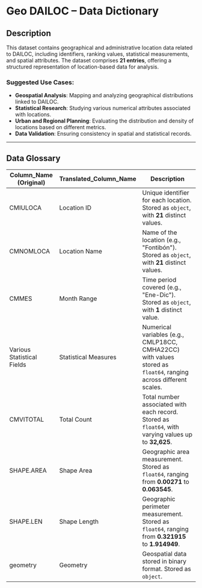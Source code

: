 # **Geo DAILOC – Data Dictionary**  

## **Description**  
This dataset contains geographical and administrative location data related to DAILOC, including identifiers, ranking values, statistical measurements, and spatial attributes. The dataset comprises **21 entries**, offering a structured representation of location-based data for analysis.  

### **Suggested Use Cases:**  
- **Geospatial Analysis**: Mapping and analyzing geographical distributions linked to DAILOC.  
- **Statistical Research**: Studying various numerical attributes associated with locations.  
- **Urban and Regional Planning**: Evaluating the distribution and density of locations based on different metrics.  
- **Data Validation**: Ensuring consistency in spatial and statistical records.  

---

## **Data Glossary**  

| **Column_Name (Original)**   | **Translated_Column_Name**  | **Description** |
|-----------------------------|----------------------------|----------------|
| CMIULOCA                   | Location ID               | Unique identifier for each location. Stored as `object`, with **21** distinct values. |
| CMNOMLOCA                  | Location Name             | Name of the location (e.g., "Fontibón"). Stored as `object`, with **21** distinct values. |
| CMMES                      | Month Range               | Time period covered (e.g., "Ene-Dic"). Stored as `object`, with **1** distinct value. |
| Various Statistical Fields  | Statistical Measures      | Numerical variables (e.g., CMLP18CC, CMHA22CC) with values stored as `float64`, ranging across different scales. |
| CMVITOTAL                  | Total Count               | Total number associated with each record. Stored as `float64`, with varying values up to **32,625**. |
| SHAPE.AREA                 | Shape Area                | Geographic area measurement. Stored as `float64`, ranging from **0.00271** to **0.063545**. |
| SHAPE.LEN                  | Shape Length              | Geographic perimeter measurement. Stored as `float64`, ranging from **0.321915** to **1.914949**. |
| geometry                   | Geometry                  | Geospatial data stored in binary format. Stored as `object`. |